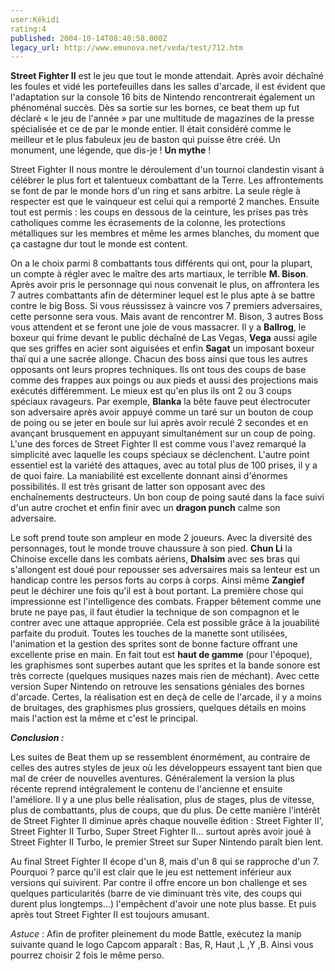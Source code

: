 ```yaml
---
user:Kékidi
rating:4
published: 2004-10-14T08:40:58.000Z
legacy_url: http://www.emunova.net/veda/test/712.htm
---
```

**Street Fighter II** est le jeu que tout le monde attendait. Après avoir déchaîné les foules et vidé les portefeuilles dans les salles d'arcade, il est évident que l'adaptation sur la console 16 bits de Nintendo rencontrerait également un phénoménal succès. Dès sa sortie sur les bornes, ce beat them up fut déclaré « le jeu de l'année » par une multitude de magazines de la presse spécialisée et ce de par le monde entier. Il était considéré comme le meilleur et le plus fabuleux jeu de baston qui puisse être créé. Un monument, une légende, que dis-je ! **Un mythe** !  

  

Street Fighter II nous montre le déroulement d'un tournoi clandestin visant à célébrer le plus fort et talentueux combattant de la Terre. Les affrontements se font de par le monde hors d'un ring et sans arbitre. La seule règle à respecter est que le vainqueur est celui qui a remporté 2 manches. Ensuite tout est permis : les coups en dessous de la ceinture, les prises pas très catholiques comme les écrasements de la colonne, les protections métalliques sur les membres et même les armes blanches, du moment que ça castagne dur tout le monde est content.  

  

On a le choix parmi 8 combattants tous différents qui ont, pour la plupart, un compte à régler avec le maître des arts martiaux, le terrible **M. Bison**. Après avoir pris le personnage qui nous convenait le plus, on affrontera les 7 autres combattants afin de déterminer lequel est le plus apte à se battre contre le big Boss. Si vous réussissez à vaincre vos 7 premiers adversaires, cette personne sera vous. Mais avant de rencontrer M. Bison, 3 autres Boss vous attendent et se feront une joie de vous massacrer. Il y a **Ballrog**, le boxeur qui frime devant le public déchaîné de Las Vegas, **Vega** aussi agile que ses griffes en acier sont aiguisées et enfin **Sagat** un imposant boxeur thaï qui a une sacrée allonge. Chacun des boss ainsi que tous les autres opposants ont leurs propres techniques. Ils ont tous des coups de base comme des frappes aux poings ou aux pieds et aussi des projections mais exécutés différemment. Le mieux est qu'en plus ils ont 2 ou 3 coups spéciaux ravageurs. Par exemple, **Blanka** la bête fauve peut électrocuter son adversaire après avoir appuyé comme un taré sur un bouton de coup de poing ou se jeter en boule sur lui après avoir reculé 2 secondes et en avançant brusquement en appuyant simultanément sur un coup de poing. L'une des forces de Street Fighter II est comme vous l'avez remarqué la simplicité avec laquelle les coups spéciaux se déclenchent. L'autre point essentiel est la variété des attaques, avec au total plus de 100 prises, il y a de quoi faire. La maniabilité est excellente donnant ainsi d'énormes possibilités. Il est très grisant de latter son opposant avec des enchaînements destructeurs. Un bon coup de poing sauté dans la face suivi d'un autre crochet et enfin finir avec un **dragon punch** calme son adversaire.  

  

Le soft prend toute son ampleur en mode 2 joueurs. Avec la diversité des personnages, tout le monde trouve chaussure à son pied. **Chun Li** la Chinoise excelle dans les combats aériens, **Dhalsim** avec ses bras qui s'allongent est doué pour repousser ses adversaires mais sa lenteur est un handicap contre les persos forts au corps à corps. Ainsi même **Zangief** peut le déchirer une fois qu'il est à bout portant. La première chose qui impressionne est l'intelligence des combats. Frapper bêtement comme une brute ne paye pas, il faut étudier la technique de son compagnon et le contrer avec une attaque appropriée. Cela est possible grâce à la jouabilité parfaite du produit. Toutes les touches de la manette sont utilisées, l'animation et la gestion des sprites sont de bonne facture offrant une excellente prise en main. En fait tout est **haut de gamme** (pour l'époque), les graphismes sont superbes autant que les sprites et la bande sonore est très correcte (quelques musiques nazes mais rien de méchant). Avec cette version Super Nintendo on retrouve les sensations géniales des bornes d'arcade. Certes, la réalisation est en deçà de celle de l'arcade, il y a moins de bruitages, des graphismes plus grossiers, quelques détails en moins mais l'action est la même et c'est le principal.  

  

**_Conclusion :_**  

  

Les suites de Beat them up se ressemblent énormément, au contraire de celles des autres styles de jeux où les développeurs essayent tant bien que mal de créer de nouvelles aventures. Généralement la version la plus récente reprend intégralement le contenu de l'ancienne et ensuite l'améliore. Il y a une plus belle réalisation, plus de stages, plus de vitesse, plus de combattants, plus de coups, que du plus. De cette manière l'intérêt de Street Fighter II diminue après chaque nouvelle édition : Street Fighter II', Street Fighter II Turbo, Super Street Fighter II... surtout après avoir joué à Street Fighter II Turbo, le premier Street sur Super Nintendo paraît bien lent.  

  

Au final Street Fighter II écope d'un 8, mais d'un 8 qui se rapproche d'un 7\. Pourquoi ? parce qu'il est clair que le jeu est nettement inférieur aux versions qui suivirent. Par contre il offre encore un bon challenge et ses quelques particularités (barre de vie diminuant très vite, des coups qui durent plus longtemps...) l'empêchent d'avoir une note plus basse. Et puis après tout Street Fighter II est toujours amusant.  

  

_Astuce_ : Afin de profiter pleinement du mode Battle, exécutez la manip suivante quand le logo Capcom apparaît : Bas, R, Haut ,L ,Y ,B. Ainsi vous pourrez choisir 2 fois le même perso.